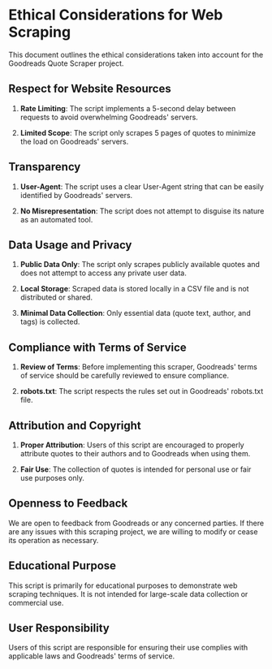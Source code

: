 # Ethical Considerations for Web Scraping

This document outlines the ethical considerations taken into account for the Goodreads Quote Scraper project.

## Respect for Website Resources

1. **Rate Limiting**: The script implements a 5-second delay between requests to avoid overwhelming Goodreads' servers.

2. **Limited Scope**: The script only scrapes 5 pages of quotes to minimize the load on Goodreads' servers.

## Transparency

1. **User-Agent**: The script uses a clear User-Agent string that can be easily identified by Goodreads' servers.

2. **No Misrepresentation**: The script does not attempt to disguise its nature as an automated tool.

## Data Usage and Privacy

1. **Public Data Only**: The script only scrapes publicly available quotes and does not attempt to access any private user data.

2. **Local Storage**: Scraped data is stored locally in a CSV file and is not distributed or shared.

3. **Minimal Data Collection**: Only essential data (quote text, author, and tags) is collected.

## Compliance with Terms of Service

1. **Review of Terms**: Before implementing this scraper, Goodreads' terms of service should be carefully reviewed to ensure compliance.

2. **robots.txt**: The script respects the rules set out in Goodreads' robots.txt file.

## Attribution and Copyright

1. **Proper Attribution**: Users of this script are encouraged to properly attribute quotes to their authors and to Goodreads when using them.

2. **Fair Use**: The collection of quotes is intended for personal use or fair use purposes only.

## Openness to Feedback

We are open to feedback from Goodreads or any concerned parties. If there are any issues with this scraping project, we are willing to modify or cease its operation as necessary.

## Educational Purpose

This script is primarily for educational purposes to demonstrate web scraping techniques. It is not intended for large-scale data collection or commercial use.

## User Responsibility

Users of this script are responsible for ensuring their use complies with applicable laws and Goodreads' terms of service.